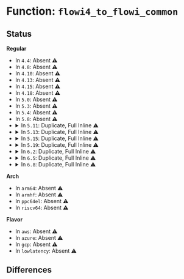 # Function: <code>flowi4_to_flowi_common</code>

## Status
<b>Regular</b>
<ul>
<li>
In <code>4.4</code>: Absent ⚠️
</li>
<li>
In <code>4.8</code>: Absent ⚠️
</li>
<li>
In <code>4.10</code>: Absent ⚠️
</li>
<li>
In <code>4.13</code>: Absent ⚠️
</li>
<li>
In <code>4.15</code>: Absent ⚠️
</li>
<li>
In <code>4.18</code>: Absent ⚠️
</li>
<li>
In <code>5.0</code>: Absent ⚠️
</li>
<li>
In <code>5.3</code>: Absent ⚠️
</li>
<li>
In <code>5.4</code>: Absent ⚠️
</li>
<li>
In <code>5.8</code>: Absent ⚠️
</li>
<li>
<details>
<summary>In <code>5.11</code>: Duplicate, Full Inline ⚠️</summary>

**Collision:** Static Duplication

**Inline:** Full

**Transformation:** False

**Instances:**

```
In net/ipv4/ip_output.c (ffffffff81aa9489)
Location: include/net/flow.h:198
Inline: True
Inline callers:
  - net/ipv4/ip_output.c:ip_send_unicast_reply
  - net/ipv4/ip_output.c:__ip_queue_xmit
```
```
In net/ipv4/inet_connection_sock.c (ffffffff81aafce4)
Location: include/net/flow.h:198
Inline: True
Inline callers:
  - net/ipv4/inet_connection_sock.c:inet_csk_rebuild_route
  - net/ipv4/inet_connection_sock.c:inet_csk_route_child_sock
  - net/ipv4/inet_connection_sock.c:inet_csk_route_req
```
```
In net/ipv4/tcp_ipv4.c (ffffffff81ad102d)
Location: include/net/flow.h:198
Inline: True
Inline callers:
  - net/ipv4/tcp_ipv4.c:tcp_v4_connect
  - net/ipv4/tcp_ipv4.c:tcp_v4_connect
```
```
In net/ipv4/datagram.c (ffffffff81adb39a)
Location: include/net/flow.h:198
Inline: True
Inline callers:
  - net/ipv4/datagram.c:ip4_datagram_release_cb
  - net/ipv4/datagram.c:__ip4_datagram_connect
```
```
In net/ipv4/raw.c (ffffffff81adcd3c)
Location: include/net/flow.h:198
Inline: True
Inline callers:
  - net/ipv4/raw.c:raw_sendmsg
```
```
In net/ipv4/udp.c (ffffffff81ae1cd2)
Location: include/net/flow.h:198
Inline: True
Inline callers:
  - net/ipv4/udp.c:udp_sendmsg
```
```
In net/ipv4/icmp.c (ffffffff81ae8826)
Location: include/net/flow.h:198
Inline: True
```
```
In net/ipv4/af_inet.c (ffffffff81af0310)
Location: include/net/flow.h:198
Inline: True
Inline callers:
  - net/ipv4/af_inet.c:inet_sk_reselect_saddr
```
```
In net/ipv4/igmp.c (0)
Location: include/net/flow.h:198
Inline: True
```
```
In net/ipv4/ping.c (ffffffff81b03ea3)
Location: include/net/flow.h:198
Inline: True
Inline callers:
  - net/ipv4/ping.c:ping_v4_sendmsg
```
```
In net/ipv4/ipmr.c (0)
Location: include/net/flow.h:198
Inline: True
```
```
In net/ipv4/syncookies.c (ffffffff81b15ac1)
Location: include/net/flow.h:198
Inline: True
Inline callers:
  - net/ipv4/syncookies.c:cookie_v4_check
```
</details>
</li>
<li>
<details>
<summary>In <code>5.13</code>: Duplicate, Full Inline ⚠️</summary>

**Collision:** Static Duplication

**Inline:** Full

**Transformation:** False

**Instances:**

```
In net/ipv4/ip_output.c (ffffffff81a94653)
Location: include/net/flow.h:195
Inline: True
Inline callers:
  - net/ipv4/ip_output.c:ip_send_unicast_reply
  - net/ipv4/ip_output.c:__ip_queue_xmit
```
```
In net/ipv4/inet_connection_sock.c (ffffffff81a9aff4)
Location: include/net/flow.h:195
Inline: True
Inline callers:
  - net/ipv4/inet_connection_sock.c:inet_csk_rebuild_route
  - net/ipv4/inet_connection_sock.c:inet_csk_route_child_sock
  - net/ipv4/inet_connection_sock.c:inet_csk_route_req
```
```
In net/ipv4/tcp_ipv4.c (ffffffff81abc021)
Location: include/net/flow.h:195
Inline: True
Inline callers:
  - net/ipv4/tcp_ipv4.c:tcp_v4_connect
  - net/ipv4/tcp_ipv4.c:tcp_v4_connect
```
```
In net/ipv4/datagram.c (ffffffff81ac63fb)
Location: include/net/flow.h:195
Inline: True
Inline callers:
  - net/ipv4/datagram.c:ip4_datagram_release_cb
  - net/ipv4/datagram.c:__ip4_datagram_connect
```
```
In net/ipv4/raw.c (ffffffff81ac7dda)
Location: include/net/flow.h:195
Inline: True
Inline callers:
  - net/ipv4/raw.c:raw_sendmsg
```
```
In net/ipv4/udp.c (ffffffff81acb9a8)
Location: include/net/flow.h:195
Inline: True
Inline callers:
  - net/ipv4/udp.c:udp_sendmsg
```
```
In net/ipv4/icmp.c (ffffffff81ad45b6)
Location: include/net/flow.h:195
Inline: True
Inline callers:
  - net/ipv4/icmp.c:icmp_reply
```
```
In net/ipv4/af_inet.c (ffffffff81adb9c0)
Location: include/net/flow.h:195
Inline: True
```
```
In net/ipv4/igmp.c (0)
Location: include/net/flow.h:195
Inline: True
```
```
In net/ipv4/ping.c (ffffffff81aefb23)
Location: include/net/flow.h:195
Inline: True
Inline callers:
  - net/ipv4/ping.c:ping_v4_sendmsg
```
```
In net/ipv4/ipmr.c (0)
Location: include/net/flow.h:195
Inline: True
```
```
In net/ipv4/syncookies.c (ffffffff81b038cf)
Location: include/net/flow.h:195
Inline: True
Inline callers:
  - net/ipv4/syncookies.c:cookie_v4_check
```
</details>
</li>
<li>
<details>
<summary>In <code>5.15</code>: Duplicate, Full Inline ⚠️</summary>

**Collision:** Static Duplication

**Inline:** Full

**Transformation:** False

**Instances:**

```
In net/ipv4/ip_output.c (ffffffff81b4fad3)
Location: include/net/flow.h:195
Inline: True
Inline callers:
  - net/ipv4/ip_output.c:ip_send_unicast_reply
```
```
In net/ipv4/inet_connection_sock.c (ffffffff81b566c2)
Location: include/net/flow.h:195
Inline: True
Inline callers:
  - net/ipv4/inet_connection_sock.c:inet_csk_route_req
```
```
In net/ipv4/tcp_ipv4.c (0)
Location: include/net/flow.h:195
Inline: True
```
```
In net/ipv4/datagram.c (ffffffff81b84c0b)
Location: include/net/flow.h:195
Inline: True
Inline callers:
  - net/ipv4/datagram.c:ip4_datagram_release_cb
```
```
In net/ipv4/raw.c (ffffffff81b8663a)
Location: include/net/flow.h:195
Inline: True
Inline callers:
  - net/ipv4/raw.c:raw_sendmsg
```
```
In net/ipv4/udp.c (0)
Location: include/net/flow.h:195
Inline: True
```
```
In net/ipv4/icmp.c (ffffffff81b93fcb)
Location: include/net/flow.h:195
Inline: True
Inline callers:
  - net/ipv4/icmp.c:icmp_reply
```
```
In net/ipv4/af_inet.c (0)
Location: include/net/flow.h:195
Inline: True
```
```
In net/ipv4/igmp.c (0)
Location: include/net/flow.h:195
Inline: True
```
```
In net/ipv4/ping.c (ffffffff81bafb33)
Location: include/net/flow.h:195
Inline: True
Inline callers:
  - net/ipv4/ping.c:ping_v4_sendmsg
```
```
In net/ipv4/ipmr.c (0)
Location: include/net/flow.h:195
Inline: True
```
```
In net/ipv4/syncookies.c (ffffffff81bc5b5f)
Location: include/net/flow.h:195
Inline: True
Inline callers:
  - net/ipv4/syncookies.c:cookie_v4_check
```
</details>
</li>
<li>
<details>
<summary>In <code>5.19</code>: Duplicate, Full Inline ⚠️</summary>

**Collision:** Static Duplication

**Inline:** Full

**Transformation:** False

**Instances:**

```
In net/ipv4/ip_output.c (ffffffff81cdd552)
Location: include/net/flow.h:199
Inline: True
Inline callers:
  - net/ipv4/ip_output.c:ip_send_unicast_reply
```
```
In net/ipv4/inet_connection_sock.c (ffffffff81ce3fa5)
Location: include/net/flow.h:199
Inline: True
Inline callers:
  - net/ipv4/inet_connection_sock.c:inet_csk_route_req
```
```
In net/ipv4/tcp_ipv4.c (0)
Location: include/net/flow.h:199
Inline: True
```
```
In net/ipv4/datagram.c (ffffffff81d154a4)
Location: include/net/flow.h:199
Inline: True
Inline callers:
  - net/ipv4/datagram.c:ip4_datagram_release_cb
```
```
In net/ipv4/raw.c (ffffffff81d17016)
Location: include/net/flow.h:199
Inline: True
Inline callers:
  - net/ipv4/raw.c:raw_sendmsg
```
```
In net/ipv4/udp.c (0)
Location: include/net/flow.h:199
Inline: True
```
```
In net/ipv4/icmp.c (ffffffff81d25461)
Location: include/net/flow.h:199
Inline: True
Inline callers:
  - net/ipv4/icmp.c:icmp_reply
```
```
In net/ipv4/af_inet.c (0)
Location: include/net/flow.h:199
Inline: True
```
```
In net/ipv4/igmp.c (0)
Location: include/net/flow.h:199
Inline: True
```
```
In net/ipv4/ping.c (ffffffff81d430fb)
Location: include/net/flow.h:199
Inline: True
Inline callers:
  - net/ipv4/ping.c:ping_v4_sendmsg
```
```
In net/ipv4/ipmr.c (0)
Location: include/net/flow.h:199
Inline: True
```
```
In net/ipv4/syncookies.c (ffffffff81d5ae55)
Location: include/net/flow.h:199
Inline: True
Inline callers:
  - net/ipv4/syncookies.c:cookie_v4_check
```
</details>
</li>
<li>
<details>
<summary>In <code>6.2</code>: Duplicate, Full Inline ⚠️</summary>

**Collision:** Static Duplication

**Inline:** Full

**Transformation:** False

**Instances:**

```
In net/ipv4/ip_output.c (ffffffff81e9e014)
Location: include/net/flow.h:178
Inline: True
Inline callers:
  - net/ipv4/ip_output.c:ip_send_unicast_reply
```
```
In net/ipv4/inet_connection_sock.c (ffffffff81ea6b65)
Location: include/net/flow.h:178
Inline: True
Inline callers:
  - net/ipv4/inet_connection_sock.c:inet_csk_route_req
```
```
In net/ipv4/tcp_ipv4.c (0)
Location: include/net/flow.h:178
Inline: True
```
```
In net/ipv4/datagram.c (ffffffff81edbc94)
Location: include/net/flow.h:178
Inline: True
Inline callers:
  - net/ipv4/datagram.c:ip4_datagram_release_cb
```
```
In net/ipv4/raw.c (ffffffff81edd807)
Location: include/net/flow.h:178
Inline: True
Inline callers:
  - net/ipv4/raw.c:raw_sendmsg
```
```
In net/ipv4/udp.c (0)
Location: include/net/flow.h:178
Inline: True
```
```
In net/ipv4/icmp.c (ffffffff81eeca51)
Location: include/net/flow.h:178
Inline: True
Inline callers:
  - net/ipv4/icmp.c:icmp_reply
```
```
In net/ipv4/af_inet.c (0)
Location: include/net/flow.h:178
Inline: True
```
```
In net/ipv4/igmp.c (0)
Location: include/net/flow.h:178
Inline: True
```
```
In net/ipv4/ping.c (ffffffff81f0c0e0)
Location: include/net/flow.h:178
Inline: True
Inline callers:
  - net/ipv4/ping.c:ping_v4_sendmsg
```
```
In net/ipv4/ipmr.c (0)
Location: include/net/flow.h:178
Inline: True
```
```
In net/ipv4/syncookies.c (ffffffff81f252c5)
Location: include/net/flow.h:178
Inline: True
Inline callers:
  - net/ipv4/syncookies.c:cookie_v4_check
```
</details>
</li>
<li>
<details>
<summary>In <code>6.5</code>: Duplicate, Full Inline ⚠️</summary>

**Collision:** Static Duplication

**Inline:** Full

**Transformation:** False

**Instances:**

```
In net/ipv4/ip_output.c (ffffffff81efc7de)
Location: include/net/flow.h:178
Inline: True
Inline callers:
  - net/ipv4/ip_output.c:ip_send_unicast_reply
```
```
In net/ipv4/inet_connection_sock.c (ffffffff81f05342)
Location: include/net/flow.h:178
Inline: True
Inline callers:
  - net/ipv4/inet_connection_sock.c:inet_csk_route_req
```
```
In net/ipv4/tcp_ipv4.c (0)
Location: include/net/flow.h:178
Inline: True
```
```
In net/ipv4/datagram.c (ffffffff81f3ad64)
Location: include/net/flow.h:178
Inline: True
Inline callers:
  - net/ipv4/datagram.c:ip4_datagram_release_cb
```
```
In net/ipv4/raw.c (ffffffff81f3ca5e)
Location: include/net/flow.h:178
Inline: True
Inline callers:
  - net/ipv4/raw.c:raw_sendmsg
```
```
In net/ipv4/udp.c (0)
Location: include/net/flow.h:178
Inline: True
```
```
In net/ipv4/icmp.c (ffffffff81f4b63d)
Location: include/net/flow.h:178
Inline: True
Inline callers:
  - net/ipv4/icmp.c:icmp_reply
```
```
In net/ipv4/af_inet.c (0)
Location: include/net/flow.h:178
Inline: True
```
```
In net/ipv4/igmp.c (0)
Location: include/net/flow.h:178
Inline: True
```
```
In net/ipv4/ping.c (ffffffff81f6bd6f)
Location: include/net/flow.h:178
Inline: True
Inline callers:
  - net/ipv4/ping.c:ping_v4_sendmsg
```
```
In net/ipv4/ipmr.c (0)
Location: include/net/flow.h:178
Inline: True
```
```
In net/ipv4/syncookies.c (ffffffff81f84e56)
Location: include/net/flow.h:178
Inline: True
Inline callers:
  - net/ipv4/syncookies.c:cookie_v4_check
```
</details>
</li>
<li>
<details>
<summary>In <code>6.8</code>: Duplicate, Full Inline ⚠️</summary>

**Collision:** Static Duplication

**Inline:** Full

**Transformation:** False

**Instances:**

```
In net/ipv4/ip_output.c (ffffffff81fc071e)
Location: include/net/flow.h:178
Inline: True
Inline callers:
  - net/ipv4/ip_output.c:ip_send_unicast_reply
```
```
In net/ipv4/inet_connection_sock.c (ffffffff81fc96a5)
Location: include/net/flow.h:178
Inline: True
Inline callers:
  - net/ipv4/inet_connection_sock.c:inet_csk_route_req
```
```
In net/ipv4/tcp_ipv4.c (0)
Location: include/net/flow.h:178
Inline: True
```
```
In net/ipv4/datagram.c (ffffffff82000e62)
Location: include/net/flow.h:178
Inline: True
Inline callers:
  - net/ipv4/datagram.c:ip4_datagram_release_cb
```
```
In net/ipv4/raw.c (ffffffff82002cd0)
Location: include/net/flow.h:178
Inline: True
Inline callers:
  - net/ipv4/raw.c:raw_sendmsg
```
```
In net/ipv4/udp.c (0)
Location: include/net/flow.h:178
Inline: True
```
```
In net/ipv4/icmp.c (ffffffff8201174d)
Location: include/net/flow.h:178
Inline: True
Inline callers:
  - net/ipv4/icmp.c:icmp_reply
```
```
In net/ipv4/af_inet.c (0)
Location: include/net/flow.h:178
Inline: True
```
```
In net/ipv4/igmp.c (0)
Location: include/net/flow.h:178
Inline: True
```
```
In net/ipv4/ping.c (ffffffff8203233f)
Location: include/net/flow.h:178
Inline: True
Inline callers:
  - net/ipv4/ping.c:ping_v4_sendmsg
```
```
In net/ipv4/ipmr.c (0)
Location: include/net/flow.h:178
Inline: True
```
```
In net/ipv4/syncookies.c (ffffffff8204b5cd)
Location: include/net/flow.h:178
Inline: True
Inline callers:
  - net/ipv4/syncookies.c:cookie_v4_check
```
</details>
</li>
</ul>
<b>Arch</b>
<ul>
<li>
In <code>arm64</code>: Absent ⚠️
</li>
<li>
In <code>armhf</code>: Absent ⚠️
</li>
<li>
In <code>ppc64el</code>: Absent ⚠️
</li>
<li>
In <code>riscv64</code>: Absent ⚠️
</li>
</ul>
<b>Flavor</b>
<ul>
<li>
In <code>aws</code>: Absent ⚠️
</li>
<li>
In <code>azure</code>: Absent ⚠️
</li>
<li>
In <code>gcp</code>: Absent ⚠️
</li>
<li>
In <code>lowlatency</code>: Absent ⚠️
</li>
</ul>

## Differences
